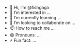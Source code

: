 - 👋 Hi, I’m @fishgaga
- 👀 I’m interested in ...
- 🌱 I’m currently learning ...
- 💞️ I’m looking to collaborate on ...
- 📫 How to reach me ...
- 😄 Pronouns: ...
- ⚡ Fun fact: ...

<!---
fishgaga/fishgaga is a ✨ special ✨ repository because its `README.md` (this file) appears on your GitHub profile.
You can click the Preview link to take a look at your changes.
--->
